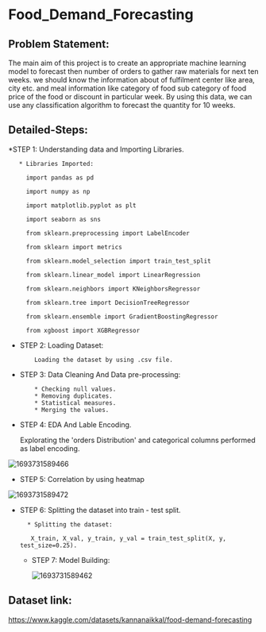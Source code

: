 # Food_Demand_Forecasting

## Problem Statement:

The main aim of this project is to create an appropriate machine learning model to forecast then number of orders to gather raw materials for next ten weeks. we should know the information about of fulfilment center like area, city etc. and meal information like category of food sub category of food price of the food or discount in particular week. By using this data, we can use any classification algorithm to forecast the quantity for 10 weeks.

## Detailed-Steps: 

*STEP 1: Understanding data and Importing Libraries.

       * Libraries Imported: 
       
         import pandas as pd
         
         import numpy as np
         
         import matplotlib.pyplot as plt
         
         import seaborn as sns
         
         from sklearn.preprocessing import LabelEncoder
         
         from sklearn import metrics
         
         from sklearn.model_selection import train_test_split
         
         from sklearn.linear_model import LinearRegression
         
         from sklearn.neighbors import KNeighborsRegressor
         
         from sklearn.tree import DecisionTreeRegressor
         
         from sklearn.ensemble import GradientBoostingRegressor
         
         from xgboost import XGBRegressor
         
  
* STEP 2: Loading Dataset:

          Loading the dataset by using .csv file.
  
* STEP 3: Data Cleaning And Data pre-processing:

          * Checking null values.
          * Removing duplicates.
          * Statistical measures.
          * Merging the values.
  
* STEP 4: EDA And Lable Encoding.

   Explorating the 'orders Distribution' and categorical columns performed as label encoding.
  
![1693731589466](https://github.com/rakshithaelango/Food_Demand_Forecasting/assets/116090323/74eca4f5-3dfb-4a34-8494-d85eb95d2dc0)

* STEP 5: Correlation by using heatmap

![1693731589472](https://github.com/rakshithaelango/Food_Demand_Forecasting/assets/116090323/270921f6-5c26-4423-985d-4db6b3d759f4)
 
* STEP 6: Splitting the dataset into train - test split.

        * Splitting the dataset:

         X_train, X_val, y_train, y_val = train_test_split(X, y, test_size=0.25).


  * STEP 7: Model Building:
    
    ![1693731589462](https://github.com/rakshithaelango/Food_Demand_Forecasting/assets/116090323/431d0359-d01d-450c-a62d-da8da01248bd)

## Dataset link:
https://www.kaggle.com/datasets/kannanaikkal/food-demand-forecasting



